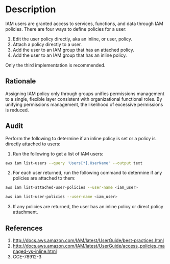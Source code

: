 # Description

IAM users are granted access to services, functions, and data through IAM policies. There are four ways to define policies for a user:

1) Edit the user policy directly, aka an inline, or user, policy.
2) Attach a policy directly to a user.
3) Add the user to an IAM group that has an attached policy.
4) Add the user to an IAM group that has an inline policy.

Only the third implementation is recommended.

## Rationale

Assigning IAM policy only through groups unifies permissions management to a single, flexible layer consistent with organizational functional roles. By unifying permissions management, the likelihood of excessive permissions is reduced.

## Audit

Perform the following to determine if an inline policy is set or a policy is directly attached to users:

1. Run the following to get a list of IAM users:

```sh
aws iam list-users --query 'Users[*].UserName' --output text
```

2. For each user returned, run the following command to determine if any policies are attached to them:

```sh
aws iam list-attached-user-policies --user-name <iam_user>
```

```sh
aws iam list-user-policies --user-name <iam_user>
```

3. If any policies are returned, the user has an inline policy or direct policy attachment.

## References

1. <http://docs.aws.amazon.com/IAM/latest/UserGuide/best-practices.html>
2. <http://docs.aws.amazon.com/IAM/latest/UserGuide/access_policies_managed-vs-inline.html>
3. CCE-78912-3
